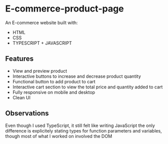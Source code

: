# E-commerce-product-page

An E-commerce website built with:
- HTML
- CSS
- TYPESCRIPT + JAVASCRIPT

## Features
- View and preview product
- Interactive buttons to increase and decrease product quantity
- Functional button to add product to cart
- Interactive cart section to view the total price and quantity added to cart 
- Fully responsive on mobile and desktop
- Clean UI

## Observations
Even though I used TypeScript, it still felt like writing JavaScript the only difference is explicitely stating types for function parameters and variables, though most of what I worked on involved the DOM
